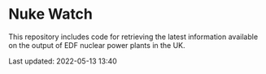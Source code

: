 # Nuke Watch

This repository includes code for retrieving the latest information available on the output of EDF nuclear power plants in the UK.

Last updated: 2022-05-13 13:40